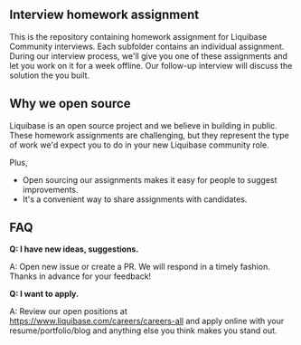 ## Interview homework assignment

This is the repository containing homework assignment for Liquibase Community interviews. Each subfolder contains an individual assignment. During our interview process, we'll give you one of these assignments and let you work on it for a week offline. Our follow-up interview will discuss the solution the you built.

## Why we open source

Liquibase is an open source project and we believe in building in public. These homework assignments are challenging, but they represent the type of work we'd expect you to do in your new Liquibase community role.

Plus,
* Open sourcing our assignments makes it easy for people to suggest improvements.
* It's a convenient way to share assignments with candidates.

## FAQ

**Q: I have new ideas, suggestions.**

A: Open new issue or create a PR. We will respond in a timely fashion. Thanks in advance for your feedback!

**Q: I want to apply.**

A: Review our open positions at https://www.liquibase.com/careers/careers-all and apply online with your resume/portfolio/blog and anything else you think makes you stand out.
